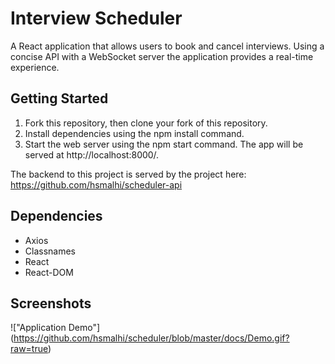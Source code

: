 # Interview Scheduler
A React application that allows users to book and cancel interviews.
Using a concise API with a WebSocket server the application provides
a real-time experience.

## Getting Started

1. Fork this repository, then clone your fork of this repository.
2. Install dependencies using the npm install command.
3. Start the web server using the npm start command. The app will be served at http://localhost:8000/.

The backend to this project is served by the project here: https://github.com/hsmalhi/scheduler-api

## Dependencies

- Axios
- Classnames
- React
- React-DOM

## Screenshots

!["Application Demo"] (https://github.com/hsmalhi/scheduler/blob/master/docs/Demo.gif?raw=true)